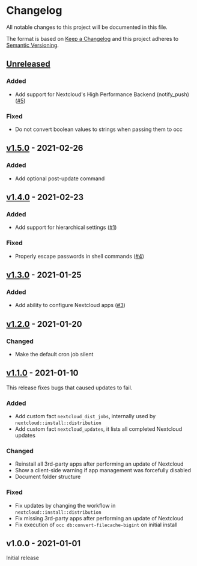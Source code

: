 # Changelog

All notable changes to this project will be documented in this file.

The format is based on [Keep a Changelog](http://keepachangelog.com/en/1.0.0/)
and this project adheres to [Semantic Versioning](http://semver.org/spec/v2.0.0.html).

## [Unreleased]

### Added
* Add support for Nextcloud's High Performance Backend (notify_push) ([#5])

### Fixed
* Do not convert boolean values to strings when passing them to occ

## [v1.5.0] - 2021-02-26

### Added
* Add optional post-update command

## [v1.4.0] - 2021-02-23

### Added
* Add support for hierarchical settings ([#1])

### Fixed
* Properly escape passwords in shell commands ([#4])

## [v1.3.0] - 2021-01-25

### Added
* Add ability to configure Nextcloud apps ([#3])

## [v1.2.0] - 2021-01-20

### Changed
* Make the default cron job silent

## [v1.1.0] - 2021-01-10
This release fixes bugs that caused updates to fail.

### Added
* Add custom fact `nextcloud_dist_jobs`, internally used by `nextcloud::install::distribution`
* Add custom fact `nextcloud_updates`, it lists all completed Nextcloud updates

### Changed
* Reinstall all 3rd-party apps after performing an update of Nextcloud
* Show a client-side warning if app management was forcefully disabled
* Document folder structure

### Fixed
* Fix updates by changing the workflow in `nextcloud::install::distribution`
* Fix missing 3rd-party apps after performing an update of Nextcloud
* Fix execution of `occ db:convert-filecache-bigint` on initial install

## v1.0.0 - 2021-01-01
Initial release

[Unreleased]: https://github.com/markt-de/puppet-nextcloud/compare/v1.5.0...HEAD
[v1.5.0]: https://github.com/markt-de/puppet-nextcloud/compare/v1.4.0...v1.5.0
[v1.4.0]: https://github.com/markt-de/puppet-nextcloud/compare/v1.3.0...v1.4.0
[v1.3.0]: https://github.com/markt-de/puppet-nextcloud/compare/v1.2.0...v1.3.0
[v1.2.0]: https://github.com/markt-de/puppet-nextcloud/compare/v1.1.0...v1.2.0
[v1.1.0]: https://github.com/markt-de/puppet-nextcloud/compare/v1.0.0...v1.1.0
[#5]: https://github.com/markt-de/puppet-nextcloud/pull/5
[#4]: https://github.com/markt-de/puppet-nextcloud/pull/4
[#3]: https://github.com/markt-de/puppet-nextcloud/pull/3
[#1]: https://github.com/markt-de/puppet-nextcloud/pull/1
